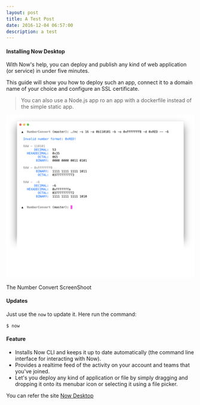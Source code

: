 ```yaml
---
layout: post
title: A Test Post
date: 2016-12-04 06:57:00
description: a test 
---
```



#### Installing Now Desktop

With Now's help, you can deploy and publish any kind of web application (or service) in under five minutes.  

This guide will show you how to deploy such an app, connect it to a domain name of your choice and configure an SSL certificate.  

> You can also use a Node.js app ro an app with a dockerfile instead of the simple static app.

<div class="image">
<img src="/static/show.png"> 
<p class="img-title"> The Number Convert ScreenShoot </p> 
</div>

#### Updates

Just use the `now` to update it. Here run the command:

```
$ now
```

#### Feature

+ Installs Now CLI and keeps it up to date automatically (the command line interface for interacting with Now).
+ Provides a realtime feed of the activity on your account and teams that you've joined.
+ Let's you deploy any kind of application or file by simply dragging and dropping it onto its menubar icon or selecting it using a file picker.

You can refer the site [Now Desktop](https://zeit.co/download)



